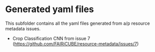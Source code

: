 # Generated yaml files
This subfolder contains all the yaml files generated from a/p resource metadata issues.

- Crop Classification CNN from issue 7 (https://github.com/FAIRiCUBE/resource-metadata/issues/7)
